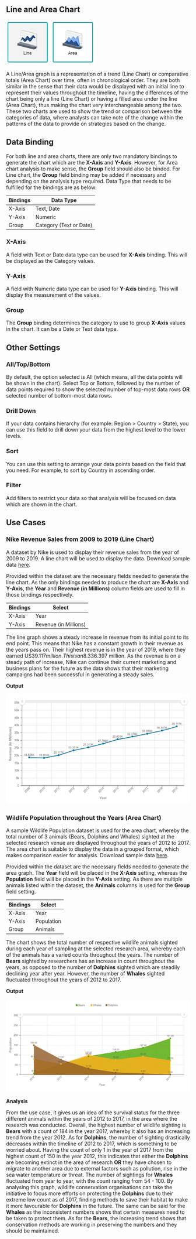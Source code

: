 ## Line and Area Chart

![Line](./images/area-line-graph/linechart.PNG) ![Area](./images/area-line-graph/areachart.PNG)

A Line/Area graph is a representation of a trend (Line Chart) or comparative totals (Area Chart) over time, often in chronological order. They are both similar in the sense that their data would be displayed with an initial line to represent their values throughout the timeline, having the differences of the chart being only a line (Line Chart) or having a filled area under the line (Area Chart), thus making the chart very interchangeable among the two. These two charts are used to show the trend or comparison between the categories of data, where analysts can take note of the change within the patterns of the data to provide on strategies based on the change.

## Data Binding

For both line and area charts, there are only two mandatory bindings to generate the chart which are the **X-Axis** and **Y-Axis**. However, for Area chart analysis to make sense, the **Group** field should also be binded. For Line chart, the **Group** field binding may be added if necessary and depending on the analysis type required. Data Type that needs to be fulfilled for the bindings are as below:

|Bindings|Data Type|
|---|---|
|X-Axis|Text, Date|
|Y-Axis|Numeric|
|Group|Category (Text or Date)|

### X-Axis

A field with Text or Date data type can be used for **X-Axis** binding. This will be displayed as the Category values.

### Y-Axis

A field with Numeric data type can be used for **Y-Axis** binding. This will display the measurement of the values.

### Group

The **Group** binding determines the category to use to group **X-Axis** values in the chart. It can be a Date or Text data type.

## Other Settings

### All/Top/Bottom

By default, the option selected is All (which means, all the data points will be shown in the chart). Select Top or Bottom, followed by the number of data points required to show the selected number of top-most data rows **OR** selected number of bottom-most data rows.

### Drill Down

If your data contains hierarchy (for example: Region > Country > State), you can use this field to drill down your data from the highest level to the lower levels.

### Sort

You can use this setting to arrange your data points based on the field that you need. For example, to sort by Country in ascending order.

### Filter

Add filters to restrict your data so that analysis will be focused on data which are shown in the chart.

## Use Cases
### Nike Revenue Sales from 2009 to 2019 (Line Chart)
A dataset by Nike is used to display their revenue sales from the year of 2009 to 2019. A line chart will be used to display the data. Download sample data [here](./sample-data/area-line-graph/nike-revenue-worldwide.xlsx).

Provided within the dataset are the necessary fields needed to generate the line chart. As the only bindings needed to produce the chart are **X-Axis** and **Y-Axis**, the **Year** and **Revenue (in Millions)** column fields are used to fill in those bindings respectively.

|Bindings|Select|
|---|---|
|X-Axis|Year|
|Y-Axis|Revenue (in Millions)|

The line graph shows a steady increase in revenue from its initial point to its end point. This means that Nike has a constant growth in their revenue as the years pass on. Their highest revenue is in the year of 2019, where they earned US$39.117 million. This is an 8.3% increase in revenue as compared to 2018, where they collected US$36.397 million. As the revenue is on a steady path of increase, Nike can continue their current marketing and business plans for the future as the data shows that their marketing campaigns had been successful in generating a steady sales.

**Output**

![Nike Revenue](./images/area-line-graph/output-1.PNG)

### Wildlife Population throughout the Years (Area Chart)
A sample Wildlife Population dataset is used for the area chart, whereby the total number of 3 animals (Bears, Dolphins and Whales) sighted at the selected research venue are displayed throughout the years of 2012 to 2017. The area chart is suitable to display the data in a grouped format, which makes comparison easier for analysis. Download sample data [here](./sample-data/area-line-graph/Wildlife_Population.xlsx).

Provided within the dataset are the necessary fields needed to generate the area graph. The **Year** field will be placed in the **X-Axis** setting, whereas the **Population** field will be placed in the **Y-Axis** setting. As there are multiple animals listed within the dataset, the **Animals** columns is used for the **Group** field setting.

|Bindings|Select|
|---|---|
|X-Axis|Year|
|Y-Axis|Population|
|Group|Animals|

The chart shows the total number of respective wildlife animals sighted during each year of sampling at the selected research area, whereby each of the animals has a varied counts throughout the years. The number of **Bears** sighted by researchers has an increase in count throughout the years, as opposed to the number of **Dolphins** sighted which are steadily declining year after year. However, the number of **Whales** sighted fluctuated throughout the years of 2012 to 2017.

**Output**

![Wildlife Population](./images/area-line-graph/output-2.PNG)

**Analysis**

From the use case, it gives us an idea of the survival status for the three different animals within the years of 2012 to 2017, in the area where the research was conducted. Overall, the highest number of wildlife sighting is **Bears** with a count of 184 in the year 2017, whereby it also has an increasing trend from the year 2012. As for **Dolphins**, the number of sighting drastically decreases within the timeline of 2012 to 2017, which is something to be worried about. Having the count of only 1 in the year of 2017 from the highest count of 150 in the year 2012, this indicates that either the **Dolphins** are becoming extinct in the area of research **OR** they have chosen to migrate to another area due to external factors such as pollution, rise in the sea water temperature or threat. The number of sightings for **Whales** fluctuated from year to year, with the count ranging from 54 - 100. By analysing this graph, wildlife conservation organisations can take the initiative to focus more efforts on protecting the **Dolphins** due to their extreme low count as of 2017, finding methods to save their habitat to make it more favourable for **Dolphins** in the future. The same can be said for the **Whales** as the inconsistent numbers shows that certain measures need to be taken to protect them. As for the **Bears**, the increasing trend shows that conservation methods are working in preserving the numbers and they should be maintained.
